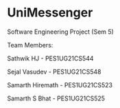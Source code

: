 # UniMessenger

Software Engineering Project (Sem 5)

Team Members:

Sathwik HJ - PES1UG21CS544

Sejal Vasudev - PES1UG21CS548

Samarth Hiremath - PES1UG21CS523

Samarth S Bhat - PES1UG21CS525
